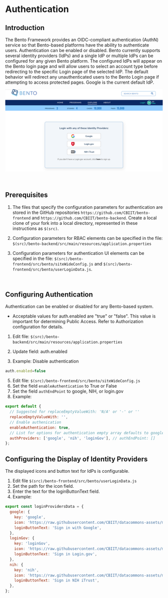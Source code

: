 # Authentication

## Introduction
The Bento Framework provides an OIDC-compliant authentication (AuthN) service so that Bento-based platforms have the ability to authenticate users. Authentication can be enabled or disabled. Bento currently supports several identity providers (IdPs) and a single IdP or multiple IdPs can be configured for any given Bento platform. The configured IdPs will appear on the Bento login page and will allow users to select an account type before redirecting to the specific Login page of the selected IdP. The default behavior will redirect any unauthenticated users to the Bento Login page if attempting to access protected pages. Google is the current default IdP.

![Bento Login Page](../assets/login_page.png)

<p>&nbsp;</p>

## Prerequisites
1. The files that specify the configuration parameters for authentication are stored in the GitHub repositories `https://github.com/CBIIT/bento-frontend` and `https://github.com/CBIIT/bento-backend`. Create a local clone of your fork into a local directory, represented in these instructions as `$(src)`.

2. Configuration parameters for RBAC elements can be specified in the file: `$(src)/bento-backend/src/main/resources/application.properties`

3. Configuration parameters for authentication UI elements can be specified in the file: `$(src)/bento-frontend/src/bento/siteWideConfig.js` and `$(src)/bento-frontend/src/bento/userLoginData.js`.

<p>&nbsp;</p>

## Configuring Authentication 
Authentication can be enabled or disabled for any Bento-based system.
  * Acceptable values for auth.enabled are "true" or "false". This value is important for determining Public Access. Refer to Authorization configuration for details.
1. Edit file: `$(src)/bento-backend/src/main/resources/application.properties`
2. Update field: auth.enabled

3. Example: Disable authentication
```javascript
auth.enabled=false
```

5. Edit file: `$(src)/bento-frontend/src/bento/siteWideConfig.js`
6. Set the field `enableAuthentication` to True or False
7. Set the field `authEndPoint` to google, NIH, or login.gov
8. Example: 
```javascript
export default {
  // Suggested for replaceEmptyValueWith: 'N/A' or '-' or ''
  replaceEmptyValueWith: '',
  // Enable authenication
  enableAuthentication: true,
  // List for options for authentication empty array defaults to google
  authProviders: ['google', 'nih', 'loginGov'], // authEndPoint: []
};
```

## Configuring the Display of Identity Providers
The displayed icons and button text for IdPs is configurable.
1. Edit file `$(src)/bento-frontend/src/bento/userLoginData.js`
2. Set the path for the icon field.
3. Enter the text for the loginButtonText field.
4. Example:
```javascript
export const loginProvidersData = {
  google: {
    key: 'google',
    icon: 'https://raw.githubusercontent.com/CBIIT/datacommons-assets/main/bento/images/icons/png/google.png',
    loginButtonText: 'Sign in with Google',
  },
  loginGov: {
    key: 'loginGov',
    icon: 'https://raw.githubusercontent.com/CBIIT/datacommons-assets/main/bento/images/icons/png/login.gov.png',
    loginButtonText: 'Sign in Login.gov',
  },
  nih: {
    key: 'nih',
    icon: 'https://raw.githubusercontent.com/CBIIT/datacommons-assets/main/bento/images/icons/png/nih_itrust.png',
    loginButtonText: 'Sign in NIH iTrust',
  },
};
``` 




